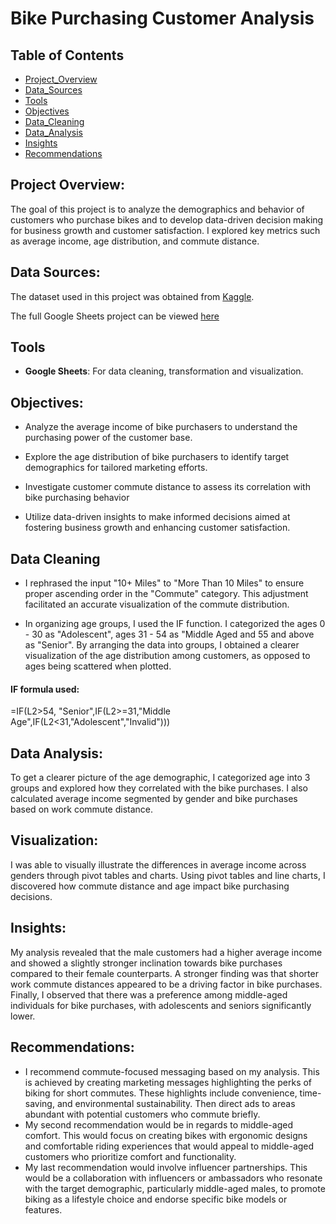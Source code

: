 # Bike Purchasing Customer Analysis

## Table of Contents

- [Project_Overview](#project-overview)
- [Data_Sources](#data-sources)
- [Tools](#tools)
- [Objectives](#objectives)
- [Data_Cleaning](data-cleaning)
- [Data_Analysis](#data-analysis)
- [Insights](#insights)
- [Recommendations](#recommendations)


## Project Overview:
The goal of this project is to analyze the demographics and  behavior of customers who purchase bikes and to develop data-driven decision making for business growth and customer satisfaction. I explored key metrics such as average income, age distribution, and commute distance.

## Data Sources:
The dataset used in this project was obtained from [Kaggle](https://www.kaggle.com/datasets/swaptr/layoffs-2022).

The full Google Sheets project can be viewed [here](https://docs.google.com/spreadsheets/d/1lnW-6IZPMa3qBn5QJgeDVPCk4sQG6SL7U_bOiHMNmsk/edit?usp=sharing)

## Tools
- **Google Sheets**: For data cleaning, transformation and visualization.

## Objectives:
- Analyze the average income of bike purchasers to understand the purchasing power of the customer base.

- Explore the age distribution of bike purchasers to identify target demographics for tailored marketing efforts.

- Investigate customer commute distance to assess its correlation with bike purchasing behavior 

- Utilize data-driven insights to make informed decisions aimed at fostering business growth and enhancing customer satisfaction.

## Data Cleaning
- I rephrased the input "10+ Miles" to "More Than 10 Miles" to ensure proper ascending order in the "Commute" category. This adjustment facilitated an accurate visualization of the commute distribution.

- In organizing age groups, I used the IF function. I categorized the ages 0 - 30 as "Adolescent", ages 31 - 54 as "Middle Aged and 55 and above as "Senior". By arranging the data into groups, I obtained a clearer visualization of the age distribution among customers, as opposed to ages being scattered when plotted.

#### IF formula used:
=IF(L2>54, "Senior",IF(L2>=31,"Middle Age",IF(L2<31,"Adolescent","Invalid")))

## Data Analysis:
To get a clearer picture of the age demographic, I categorized age into 3 groups and explored how they correlated with the bike purchases. I also calculated average income segmented by gender and bike purchases based on work commute distance.

## Visualization:
I was able to visually illustrate the differences in average income across genders through pivot tables and charts. Using pivot tables and line charts, I discovered how commute distance and age impact bike purchasing decisions.

## Insights:
My analysis revealed that the male customers had a higher average income and showed a slightly stronger inclination towards bike purchases compared to their female counterparts. A stronger finding was that shorter work commute distances appeared to be a driving factor in bike purchases. Finally, I observed that there was a preference among middle-aged individuals for bike purchases, with adolescents and seniors significantly lower.

## Recommendations:
- I recommend commute-focused messaging based on my analysis. This is achieved by creating marketing messages highlighting the perks of biking for short commutes. These highlights include convenience, time-saving, and environmental sustainability. Then direct ads to areas abundant with potential customers who commute briefly. 
- My second recommendation would be in regards to middle-aged comfort. This would focus on creating bikes with ergonomic designs and comfortable riding experiences that would appeal to middle-aged customers who prioritize comfort and functionality.
- My last recommendation would involve influencer partnerships.  This would be a collaboration with influencers or ambassadors who resonate with the target demographic, particularly middle-aged males, to promote biking as a lifestyle choice and endorse specific bike models or features.
